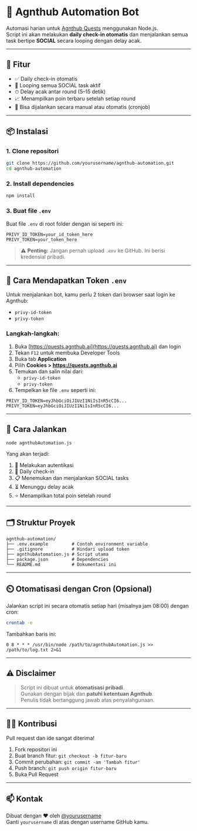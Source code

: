
# 🤖 Agnthub Automation Bot

Automasi harian untuk [Agnthub Quests](https://quests.agnthub.ai) menggunakan Node.js.  
Script ini akan melakukan **daily check-in otomatis** dan menjalankan semua task bertipe **SOCIAL** secara looping dengan delay acak.

---

## 🚀 Fitur

- ✅ Daily check-in otomatis
- 🔁 Looping semua SOCIAL task aktif
- ⏱ Delay acak antar round (5–15 detik)
- 📈 Menampilkan poin terbaru setelah setiap round
- 🧠 Bisa dijalankan secara manual atau otomatis (cronjob)

---

## 📦 Instalasi

### 1. Clone repositori

```bash
git clone https://github.com/yourusername/agnthub-automation.git
cd agnthub-automation
```

### 2. Install dependencies

```bash
npm install
```

### 3. Buat file `.env`

Buat file `.env` di root folder dengan isi seperti ini:

```env
PRIVY_ID_TOKEN=your_id_token_here
PRIVY_TOKEN=your_token_here
```

> ⚠️ **Penting:** Jangan pernah upload `.env` ke GitHub. Ini berisi kredensial pribadi.

---

## 🔐 Cara Mendapatkan Token `.env`

Untuk menjalankan bot, kamu perlu 2 token dari browser saat login ke Agnthub:

- `privy-id-token`
- `privy-token`

### Langkah-langkah:

1. Buka [https://quests.agnthub.ai](https://quests.agnthub.ai) dan login
2. Tekan `F12` untuk membuka Developer Tools
3. Buka tab **Application**
4. Pilih **Cookies > https://quests.agnthub.ai**
5. Temukan dan salin nilai dari:
   - `privy-id-token`
   - `privy-token`
6. Tempelkan ke file `.env` seperti ini:

```env
PRIVY_ID_TOKEN=eyJhbGciOiJIUzI1NiIsInR5cCI6...
PRIVY_TOKEN=eyJhbGciOiJIUzI1NiIsInR5cCI6...
```

---

## 🧠 Cara Jalankan

```bash
node agnthubAutomation.js
```

Yang akan terjadi:
1. 🔐 Melakukan autentikasi
2. 📅 Daily check-in
3. 📋 Menemukan dan menjalankan SOCIAL tasks
4. ⏳ Menunggu delay acak
5. ⭐ Menampilkan total poin setelah round

---

## 🗂 Struktur Proyek

```
agnthub-automation/
├── .env.example         # Contoh environment variable
├── .gitignore           # Hindari upload token
├── agnthubAutomation.js # Script utama
├── package.json         # Dependencies
└── README.md            # Dokumentasi ini
```

---

## ⏲️ Otomatisasi dengan Cron (Opsional)

Jalankan script ini secara otomatis setiap hari (misalnya jam 08:00) dengan cron:

```bash
crontab -e
```

Tambahkan baris ini:

```
0 8 * * * /usr/bin/node /path/to/agnthubAutomation.js >> /path/to/log.txt 2>&1
```

---

## ⚠️ Disclaimer

> Script ini dibuat untuk **otomatisasi pribadi**.  
> Gunakan dengan bijak dan **patuhi ketentuan Agnthub**.  
> Penulis tidak bertanggung jawab atas penyalahgunaan.

---

## 👨‍💻 Kontribusi

Pull request dan ide sangat diterima!

1. Fork repositori ini
2. Buat branch fitur: `git checkout -b fitur-baru`
3. Commit perubahan: `git commit -am 'Tambah fitur'`
4. Push branch: `git push origin fitur-baru`
5. Buka Pull Request

---

## 📫 Kontak

Dibuat dengan ❤️ oleh [@yourusername](https://github.com/yourusername)  
Ganti `yourusername` di atas dengan username GitHub kamu.
